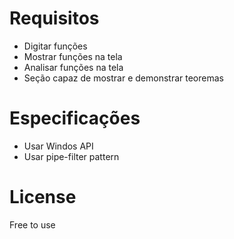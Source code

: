 <h1>Requisitos</h1>

<ul>
    <li>Digitar funções</li>
    <li>Mostrar funções na tela</li>
    <li>Analisar funções na tela</li>
    <li>Seção capaz de mostrar e demonstrar teoremas</li>
</ul>


<h1>Especificações</h1>

<ul>
    <li>Usar Windos API</li>
    <li>Usar pipe-filter pattern</li>
</ul>

<h1>License</h1>
Free to use